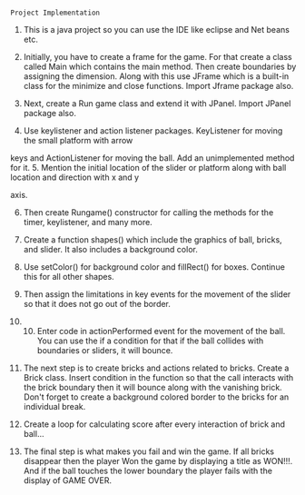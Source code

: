                                                                                              Project Implementation

1. This is a java project so you can use the IDE like eclipse and Net beans etc.

2. Initially, you have to create a frame for the game. For that create a class called Main which contains the main method. Then create boundaries by assigning the dimension. Along with this use JFrame which is a built-in class for the minimize and close functions. Import Jframe package also.

3. Next, create a Run game class and extend it with JPanel. Import JPanel package also.

4. Use keylistener and action listener packages. KeyListener for moving the small platform with arrow

keys and ActionListener for moving the ball. Add an unimplemented method for it. 5. Mention the initial location of the slider or platform along with ball location and direction with x and y

axis.

6. Then create Rungame() constructor for calling the methods for the timer, keylistener, and many more.

7. Create a function shapes() which include the graphics of ball, bricks, and slider. It also includes a background color.

8. Use setColor() for background color and fillRect() for boxes. Continue this for all other shapes.

9. Then assign the limitations in key events for the movement of the slider so that it does not go out of the border.

10. 10. Enter code in actionPerformed event for the movement of the ball. You can use the if a condition for that if the ball collides with boundaries or sliders, it will bounce.

11. The next step is to create bricks and actions related to bricks. Create a Brick class. Insert condition in the function so that the call interacts with the brick boundary then it will bounce along with the vanishing brick. Don't forget to create a background colored border to the bricks for an individual break.

12. Create a loop for calculating score after every interaction of brick and ball...

13. The final step is what makes you fail and win the game. If all bricks disappear then the player Won the game by displaying a title as WON!!!. And if the ball touches the lower boundary the player fails with the display of GAME OVER.

